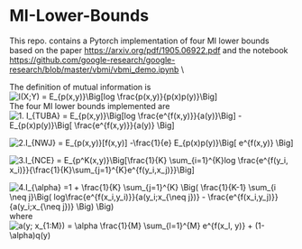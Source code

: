 # MI-Lower-Bounds
This repo. contains a Pytorch implementation of four MI lower bounds based on the paper https://arxiv.org/pdf/1905.06922.pdf and the notebook https://github.com/google-research/google-research/blob/master/vbmi/vbmi_demo.ipynb \\

The definition of mutual information is </br>
<img src="https://latex.codecogs.com/svg.image?I(X;Y)&space;=&space;E_{p(x,y)}\Big[log&space;\frac{p(x,y)}{p(x)p(y)}\Big]" title="I(X;Y) = E_{p(x,y)}\Big[log \frac{p(x,y)}{p(x)p(y)}\Big]" /> </br>
The four MI lower bounds implemented are <br/>
<img src="https://latex.codecogs.com/svg.image?1.&space;I_{TUBA}&space;=&space;E_{p(x,y)}\Big[log&space;\frac{e^{f(x,y)}}{a(y)}\Big]&space;-&space;E_{p(x)p(y)}\Big[&space;\frac{e^{f(x,y)}}{a(y)}&space;\Big]" title="1. I_{TUBA} = E_{p(x,y)}\Big[log \frac{e^{f(x,y)}}{a(y)}\Big] - E_{p(x)p(y)}\Big[ \frac{e^{f(x,y)}}{a(y)} \Big]" /> <br/>

<img src="https://latex.codecogs.com/svg.image?2.I_{NWJ}&space;=&space;E_{p(x,y)}[f(x,y)]&space;-\frac{1}{e}&space;E_{p(x)p(y)}\Big[&space;e^{f(x,y)}&space;\Big]" title="2.I_{NWJ} = E_{p(x,y)}[f(x,y)] -\frac{1}{e} E_{p(x)p(y)}\Big[ e^{f(x,y)} \Big]" /> <br/>

<img src="https://latex.codecogs.com/svg.image?3.I_{NCE}&space;=&space;E_{p^K(x,y)}\Big[\frac{1}{K}&space;\sum_{i=1}^{K}log&space;\frac{e^{f(y_i,&space;x_i)}}{\frac{1}{K}\sum_{j=1}^{K}e^{f(y_i,x_j)}}\Big]" title="3.I_{NCE} = E_{p^K(x,y)}\Big[\frac{1}{K} \sum_{i=1}^{K}log \frac{e^{f(y_i, x_i)}}{\frac{1}{K}\sum_{j=1}^{K}e^{f(y_i,x_j)}}\Big]" />

<img src="https://latex.codecogs.com/svg.image?4.I_{\alpha}&space;=1&space;&plus;&space;\frac{1}{K}&space;\sum_{j=1}^{K}&space;\Big(&space;\frac{1}{K-1}&space;\sum_{i&space;\neq&space;j}\Big(&space;log\frac{e^{f(x_i,y_i)}}{a(y_i;x_{\neq&space;j})}&space;-&space;\frac{e^{f(x_i,y_j)}}{a(y_i;x_{\neq&space;j})}&space;\Big)&space;&space;\Big)" title="4.I_{\alpha} =1 + \frac{1}{K} \sum_{j=1}^{K} \Big( \frac{1}{K-1} \sum_{i \neq j}\Big( log\frac{e^{f(x_i,y_i)}}{a(y_i;x_{\neq j})} - \frac{e^{f(x_i,y_j)}}{a(y_i;x_{\neq j})} \Big) \Big)" /> <br/>
where <br/>
<img src="https://latex.codecogs.com/svg.image?a(y;&space;x_{1:M})&space;=&space;\alpha&space;\frac{1}{M}&space;\sum_{l=1}^{M}&space;e^{f(x_l,&space;y)}&space;&plus;&space;(1-\alpha)q(y)" title="a(y; x_{1:M}) = \alpha \frac{1}{M} \sum_{l=1}^{M} e^{f(x_l, y)} + (1-\alpha)q(y)" />




